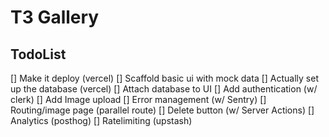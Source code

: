 # T3 Gallery

## TodoList

[] Make it deploy (vercel)
[] Scaffold basic ui with mock data
[] Actually set up the database (vercel)
[] Attach database to UI
[] Add authentication (w/ clerk)
[] Add Image upload
[] Error management (w/ Sentry)
[] Routing/image page (parallel route)
[] Delete button (w/ Server Actions)
[] Analytics (posthog)
[] Ratelimiting (upstash)
